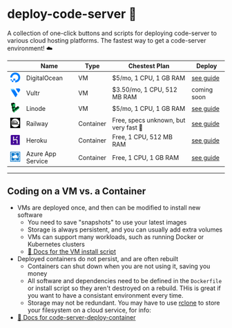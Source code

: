 # deploy-code-server 🚀

A collection of one-click buttons and scripts for deploying code-server to various cloud hosting platforms. The fastest way to get a code-server environment! ☁️

|                                                                                                                 | Name              | Type      | Chestest Plan                         | Deploy                                                   |
| --------------------------------------------------------------------------------------------------------------- | ----------------- | --------- | ------------------------------------- | -------------------------------------------------------- |
| [![DigitalOcean](img/logo/digitalocean.png)](https://digitalocean.com)                                          | DigitalOcean      | VM        | $5/mo, 1 CPU, 1 GB RAM                | [see guide](guides/digitalocean.md)                      |
| [![Vultr](img/logo/vultr.png)](https://vultr.com)                                                               | Vultr             | VM        | $3.50/mo, 1 CPU, 512 MB RAM           | coming soon                                              |
| [![Linode](img/logo/linode.png)](https://linode.com)                                                            | Linode            | VM        | $5/mo, 1 CPU, 1 GB RAM                | [see guide](guides/linode.md)                            |
| [![Railway](img/logo/railway.png)](https://railway.aop)                                                         | Railway           | Container | Free, specs unknown, but very fast 🚀 | [see guide](guides/railway.md)                           |
| [![Heroku](img/logo/heroku.png)](https://heroku.com)                                                            | Heroku            | Container | Free, 1 CPU, 512 MB RAM               | [see guide](guides/heroku.md)                            |
| [![Azure App Service](img/logo/azure-app-service.png)](https://azure.microsoft.com/en-us/services/app-service/) | Azure App Service | Container | Free, 1 CPU, 1 GB RAM                 | [see guide](https://github.com/bencdr/code-server-azure) |

---

## Coding on a VM vs. a Container

- VMs are deployed once, and then can be modified to install new software
  - You need to save "snapshots" to use your latest images
  - Storage is always persistent, and you can usually add extra volumes
  - VMs can support many workloads, such as running Docker or Kubernetes clusters
  - [👀 Docs for the VM install script](deploy-vm/)
- Deployed containers do not persist, and are often rebuilt
  - Containers can shut down when you are not using it, saving you money
  - All software and dependencies need to be defined in the `Dockerfile` or install script so they aren't destroyed on a rebuild. THis is great if you want to have a consistant environment every time.
  - Storage may not be redundant. You may have to use [rclone](https://rclone.org/) to store your filesystem on a cloud service, for info:
- [📄 Docs for code-server-deploy-container](deploy-container/)

